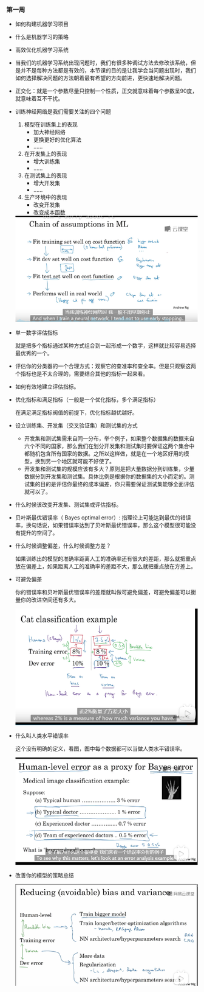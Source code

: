 ### 第一周

- 如何构建机器学习项目

- 什么是机器学习的策略

- 高效优化机器学习系统

- 当我们的机器学习系统出现问题时，我们有很多种调试方法去修改该系统，但是并不是每种方法都是有效的，本节课的目的是让我学会当问题出现时，我们如何选择解决问题的方法朝着最有希望的方向前进，更快速地解决问题。

- 正交化：就是一个参数尽量只控制一个性质，正交就意味着每个参数呈90度，就意味着互不干扰。

- 训练神经网络是我们需要关注的四个问题

  1. 模型在训练集上的表现
     - 加大神经网络
     - 更换更好的优化算法
     - ……
  2. 在开发集上的表现
     - 增大训练集
     - ……
  3. 在测试集上的表现
     - 增大开发集
     - ……
  4. 生产环境中的表现
     - 改变开发集
     - 改变成本函数

  <img src="../TyporaResources/Image/image-20211015182544978.png" alt="image-20211015182544978" style="zoom:67%;" />

- 单一数字评估指标

  就是把多个指标通过某种方式组合到一起形成一个数字，这样就比较容易选择最优秀的一个。

- 评估你的分类器的一个合理方式：观察它的查准率和查全率。但是只观察这两个指标也是不太合理的，需要结合其他的指标一起来看。

- 如何有效地建立评估指标。

- 优化指标和满足指标（一般是一个优化指标，多个满足指标）

  在满足满足指标阀值的前提下，优化指标越优越好。

- 设立训练集、开发集（交叉验证集）和测试集的方式 

  - 开发集和测试集需来自同一分布，举个例子，如果整个数据集的数据来自六个不同的国家，那么我们在划分开发集和测试集时要保证这两个集合中都随机包含所有国家的数据。之所以这样做，就是在一个地区好用的模型，换到另一个地区就可能不好使了。
  - 开发集和测试集的规模应该有多大？原则是把大量数据分到训练集，少量数据分到开发集和测试集。具体比例是根据你的数据集的大小而定的。测试集的目的是评估你最终的成本偏差，你只需要保证测试集能够全面评估就可以了。

- 什么时候该改变开发集、测试集或评估指标。

- 贝叶斯最优错误率（ Bayes optimal error）: 指理论上可能达到最优的错误率，换句话说，如果错误率达到了贝叶斯最优错误率，那么这个模型很可能没有提升的空间了。

- 什么时候调整偏差，什么时候调整方差？

  如果训练出的模型的准确率距离人工的准确率还有很大的差距，那么就把重点放在偏差上，如果距离人工的准确率的差距不大，那么就把重点放在方差上。

- 可避免偏差

  你的错误率和贝叶斯最优错误率的差距就叫做可避免偏差，可避免偏差可以衡量你的改进空间还有多大。

  <img src="../TyporaResources/Image/image-20211015200206145.png" alt="image-20211015200206145" style="zoom:80%;" />

- 什么叫人类水平错误率

  这个没有明确的定义，看图，图中每个数据都可以当做人类水平错误率。

  ![image-20211015200800126](../TyporaResources/Image/image-20211015200800126.png)

- 改善你的模型的策略总结

  <img src="../TyporaResources/Image/image-20211015202624664.png" alt="image-20211015202624664" style="zoom:80%;" />
